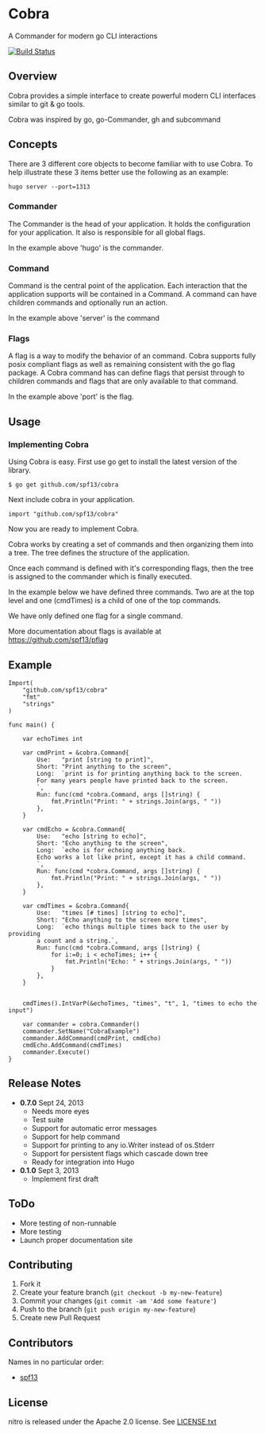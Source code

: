# Cobra

A Commander for modern go CLI interactions

[![Build Status](https://travis-ci.org/spf13/cobra.png)](https://travis-ci.org/spf13/cobra)

## Overview
Cobra provides a simple interface to create powerful modern CLI
interfaces similar to git & go tools.

Cobra was inspired by go, go-Commander, gh and subcommand


## Concepts

There are 3 different core objects to become familiar with to use Cobra.
To help illustrate these 3 items better use the following as an example:

    hugo server --port=1313

### Commander

The Commander is the head of your application. It holds the configuration
for your application. It also is responsible for all global flags.

In the example above 'hugo' is the commander.


### Command

Command is the central point of the application. Each interaction that
the application supports will be contained in a Command. A command can
have children commands and optionally run an action.

In the example above 'server' is the command


### Flags

A flag is a way to modify the behavior of an command. Cobra supports
fully posix compliant flags as well as remaining consistent with
the go flag package. A Cobra command has can define flags that 
persist through to children commands and flags that are only available
to that command.

In the example above 'port' is the flag.

## Usage

### Implementing Cobra

Using Cobra is easy. First use go get to install the latest version
of the library.

    $ go get github.com/spf13/cobra

Next include cobra in your application.

    import "github.com/spf13/cobra"

Now you are ready to implement Cobra. 

Cobra works by creating a set of commands and then organizing them into a tree.
The tree defines the structure of the application.

Once each command is defined with it's corresponding flags, then the
tree is assigned to the commander which is finally executed.

In the example below we have defined three commands. Two are at the top
level and one (cmdTimes) is a child of one of the top commands.

We have only defined one flag for a single command.

More documentation about flags is available at https://github.com/spf13/pflag

## Example

    Import(
        "github.com/spf13/cobra"
        "fmt"
        "strings"
    )

    func main() {

        var echoTimes int

        var cmdPrint = &cobra.Command{
            Use:   "print [string to print]",
            Short: "Print anything to the screen",
            Long:  `print is for printing anything back to the screen.
            For many years people have printed back to the screen.
            `,
            Run: func(cmd *cobra.Command, args []string) {
                fmt.Println("Print: " + strings.Join(args, " "))
            },
        }

        var cmdEcho = &cobra.Command{
            Use:   "echo [string to echo]",
            Short: "Echo anything to the screen",
            Long:  `echo is for echoing anything back.
            Echo works a lot like print, except it has a child command.
            `,
            Run: func(cmd *cobra.Command, args []string) {
                fmt.Println("Print: " + strings.Join(args, " "))
            },
        }

        var cmdTimes = &cobra.Command{
            Use:   "times [# times] [string to echo]",
            Short: "Echo anything to the screen more times",
            Long:  `echo things multiple times back to the user by providing
            a count and a string.`,
            Run: func(cmd *cobra.Command, args []string) {
                for i:=0; i < echoTimes; i++ {
                    fmt.Println("Echo: " + strings.Join(args, " "))
                }
            },
        }


        cmdTimes().IntVarP(&echoTimes, "times", "t", 1, "times to echo the input")

        var commander = cobra.Commander()
        commander.SetName("CobraExample")
        commander.AddCommand(cmdPrint, cmdEcho)
        cmdEcho.AddCommand(cmdTimes)
        commander.Execute()
    }

## Release Notes
* **0.7.0** Sept 24, 2013
  * Needs more eyes
  * Test suite
  * Support for automatic error messages
  * Support for help command
  * Support for printing to any io.Writer instead of os.Stderr
  * Support for persistent flags which cascade down tree
  * Ready for integration into Hugo
* **0.1.0** Sept 3, 2013
  * Implement first draft

## ToDo
* More testing of non-runnable
* More testing
* Launch proper documentation site

## Contributing

1. Fork it
2. Create your feature branch (`git checkout -b my-new-feature`)
3. Commit your changes (`git commit -am 'Add some feature'`)
4. Push to the branch (`git push origin my-new-feature`)
5. Create new Pull Request

## Contributors

Names in no particular order:

* [spf13](https://github.com/spf13)

## License

nitro is released under the Apache 2.0 license. See [LICENSE.txt](https://github.com/spf13/nitro/blob/master/LICENSE.txt)
